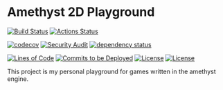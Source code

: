 #  Amethyst 2D Playground
[![Build Status](https://travis-ci.org/RebornRider/amethyst-2d-playground.svg?branch=master)](https://travis-ci.org/RebornRider/amethyst-2d-playground)
[![Actions Status](https://github.com/RebornRider/amethyst-2d-playground/workflows/.github/workflows/on_submit.yml/badge.svg?branch=master)](https://github.com/RebornRider/amethyst-2d-playground/actions)

[![codecov](https://codecov.io/gh/RebornRider/amethyst-2d-playground/branch/master/graph/badge.svg)](https://codecov.io/gh/RebornRider/amethyst-2d-playground)
[![Security Audit](https://github.com/RebornRider/amethyst-2d-playground/workflows/.github/workflows/security_audit.yml/badge.svg?branch=master)](https://github.com/RebornRider/amethyst-2d-playground/actions)
[![dependency status](https://deps.rs/repo/github/RebornRider/amethyst-2d-playground/status.svg)](https://deps.rs/repo/github/RebornRider/amethyst-2d-playground)

[![Lines of Code](https://tokei.rs/b1/github/RebornRider/amethyst-2d-playground?category=code)](https://github.com/RebornRider/amethyst-2d-playground/)
[![Commits to be Deployed](https://img.shields.io/github/commits-since/RebornRider/amethyst-2d-playground/develop.svg?label=commits%20to%20be%20deployed)](https://github.com/RebornRider/amethyst-2d-playground/compare/develop...master)
[![License](https://img.shields.io/badge/license-MIT-blue.svg)](https://raw.githubusercontent.com/RebornRider/amethyst-2d-playground/LICENSE-MIT.txt)
[![License](https://img.shields.io/badge/license-APACHE-blue.svg)](https://raw.githubusercontent.com/RebornRider/amethyst-2d-playground/LICENSE-APACHE.txt)

This project is my personal playground for games written in the amethyst engine.
